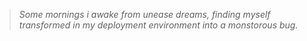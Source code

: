 > *Some mornings i awake from unease dreams, finding myself transformed in my deployment environment into a monstorous bug.*
